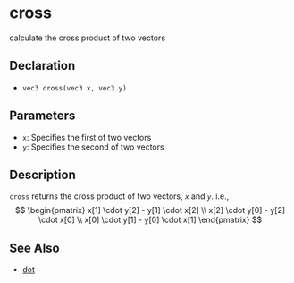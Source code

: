 # cross

calculate the cross product of two vectors

## Declaration
- ``vec3 cross(vec3 x, vec3 y)``
## Parameters
- ``x``: Specifies the first of two vectors
 - ``y``:  Specifies the second of two vectors
## Description
`cross` returns the cross product of two vectors, _`x`_ and _`y`_. i.e.,
$$
\begin{pmatrix} x[1] \cdot y[2] - y[1] \cdot x[2] \\ x[2] \cdot y[0] - y[2] \cdot x[0] \\ x[0] \cdot y[1] - y[0] \cdot x[1] \end{pmatrix}
$$
## See Also
- [dot](./dot)